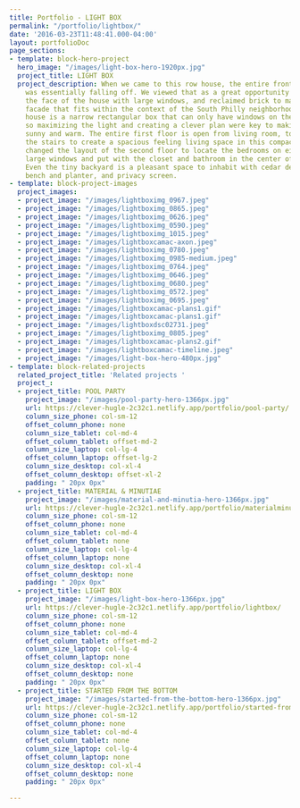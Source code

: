 ```yaml
---
title: Portfolio - LIGHT BOX
permalink: "/portfolio/lightbox/"
date: '2016-03-23T11:48:41.000-04:00'
layout: portfolioDoc
page_sections:
- template: block-hero-project
  hero_image: "/images/light-box-hero-1920px.jpg"
  project_title: LIGHT BOX
  project_description: When we came to this row house, the entire front of the structure
    was essentially falling off. We viewed that as a great opportunity to rebuild
    the face of the house with large windows, and reclaimed brick to make a modern
    facade that fits within the context of the South Philly neighborhood. The row
    house is a narrow rectangular box that can only have windows on the short ends
    so maximizing the light and creating a clever plan were key to making this house
    sunny and warm. The entire first floor is open from living room, to kitchen including
    the stairs to create a spacious feeling living space in this compact home. We
    changed the layout of the second floor to locate the bedrooms on either end with
    large windows and put with the closet and bathroom in the center of the house.
    Even the tiny backyard is a pleasant space to inhabit with cedar decking, a custom
    bench and planter, and privacy screen.
- template: block-project-images
  project_images:
  - project_image: "/images/lightboximg_0967.jpeg"
  - project_image: "/images/lightboximg_0865.jpeg"
  - project_image: "/images/lightboximg_0626.jpeg"
  - project_image: "/images/lightboximg_0590.jpeg"
  - project_image: "/images/lightboximg_1015.jpeg"
  - project_image: "/images/lightboxcamac-axon.jpeg"
  - project_image: "/images/lightboximg_0780.jpeg"
  - project_image: "/images/lightboximg_0985-medium.jpeg"
  - project_image: "/images/lightboximg_0764.jpeg"
  - project_image: "/images/lightboximg_0646.jpeg"
  - project_image: "/images/lightboximg_0680.jpeg"
  - project_image: "/images/lightboximg_0572.jpeg"
  - project_image: "/images/lightboximg_0695.jpeg"
  - project_image: "/images/lightboxcamac-plans1.gif"
  - project_image: "/images/lightboxcamac-plans1.gif"
  - project_image: "/images/lightboxdsc02731.jpeg"
  - project_image: "/images/lightboximg_0805.jpeg"
  - project_image: "/images/lightboxcamac-plans2.gif"
  - project_image: "/images/lightboxcamac-timeline.jpeg"
  - project_image: "/images/light-box-hero-480px.jpg"
- template: block-related-projects
  related_project_title: 'Related projects '
  project_:
  - project_title: POOL PARTY
    project_image: "/images/pool-party-hero-1366px.jpg"
    url: https://clever-hugle-2c32c1.netlify.app/portfolio/pool-party/
    column_size_phone: col-sm-12
    offset_column_phone: none
    column_size_tablet: col-md-4
    offset_column_tablet: offset-md-2
    column_size_laptop: col-lg-4
    offset_column_laptop: offset-lg-2
    column_size_desktop: col-xl-4
    offset_column_desktop: offset-xl-2
    padding: " 20px 0px"
  - project_title: MATERIAL & MINUTIAE
    project_image: "/images/material-and-minutia-hero-1366px.jpg"
    url: https://clever-hugle-2c32c1.netlify.app/portfolio/materialminutia/
    column_size_phone: col-sm-12
    offset_column_phone: none
    column_size_tablet: col-md-4
    offset_column_tablet: none
    column_size_laptop: col-lg-4
    offset_column_laptop: none
    column_size_desktop: col-xl-4
    offset_column_desktop: none
    padding: " 20px 0px"
  - project_title: LIGHT BOX
    project_image: "/images/light-box-hero-1366px.jpg"
    url: https://clever-hugle-2c32c1.netlify.app/portfolio/lightbox/
    column_size_phone: col-sm-12
    offset_column_phone: none
    column_size_tablet: col-md-4
    offset_column_tablet: offset-md-2
    column_size_laptop: col-lg-4
    offset_column_laptop: none
    column_size_desktop: col-xl-4
    offset_column_desktop: none
    padding: " 20px 0px"
  - project_title: STARTED FROM THE BOTTOM
    project_image: "/images/started-from-the-bottom-hero-1366px.jpg"
    url: https://clever-hugle-2c32c1.netlify.app/portfolio/started-from-the-bottom/
    column_size_phone: col-sm-12
    offset_column_phone: none
    column_size_tablet: col-md-4
    offset_column_tablet: none
    column_size_laptop: col-lg-4
    offset_column_laptop: none
    column_size_desktop: col-xl-4
    offset_column_desktop: none
    padding: " 20px 0px"

---
```

